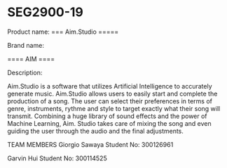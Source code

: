# SEG2900-19

Product name:
=== Aim.Studio ===== 


Brand name: 

==== AIM ====



Description: 

Aim.Studio is a software that utilizes Artificial Intelligence to accurately generate music. Aim.Studio allows users to easily start 
and complete the production of a song. The user can select their preferences in terms of genre, instruments, rythme and style to target
exactly what their song will transmit. Combining a huge library of sound effects and the power of Machine Learning, Aim. Studio takes care
of mixing the song and even guiding the user through the audio and the final adjustments.

TEAM MEMBERS
Giorgio Sawaya    Student No: 300126961

Garvin Hui        Student No: 300114525

